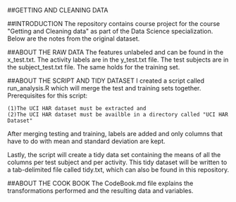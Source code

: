 

##GETTING AND CLEANING DATA

##INTRODUCTION
The repository contains course project for the course "Getting and Cleaning data" as part of the Data Science specialization. 
Below are the notes from the original dataset. 

##ABOUT THE RAW DATA
The features unlabeled and can be found in the x_test.txt. The activity labels are in the y_test.txt file. The test subjects are in the subject_test.txt file. The same holds for the training set.

##ABOUT THE SCRIPT AND TIDY DATASET 
I created a script called run_analysis.R which will merge the test and training sets together. Prerequisites for this script:

    (1)The UCI HAR dataset must be extracted and
    (2)The UCI HAR dataset must be availble in a directory called "UCI HAR Dataset"

After merging testing and training, labels are added and only columns that have to do with mean and standard deviation are kept.

Lastly, the script will create a tidy data set containing the means of all the columns per test subject and per activity. This tidy dataset will be written to a tab-delimited file called tidy.txt, which can also be found in this repository.

##ABOUT THE COOK BOOK
The CodeBook.md file explains the transformations performed and the resulting data and variables.
